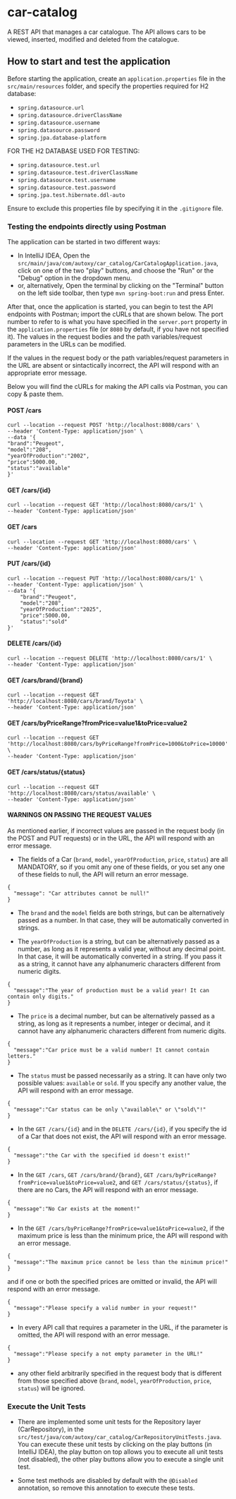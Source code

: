 # car-catalog

A REST API that manages a car catalogue. The API allows cars to be viewed, inserted, modified and deleted from the 
catalogue.

## How to start and test the application

Before starting the application, create an ```application.properties``` file in the ```src/main/resources``` folder, and 
specify the properties required for H2 database:

- ```spring.datasource.url```
- ```spring.datasource.driverClassName```
- ```spring.datasource.username```
- ```spring.datasource.password```
- ```spring.jpa.database-platform```

FOR THE H2 DATABASE USED FOR TESTING:

- ```spring.datasource.test.url```
- ```spring.datasource.test.driverClassName```
- ```spring.datasource.test.username```
- ```spring.datasource.test.password```
- ```spring.jpa.test.hibernate.ddl-auto```

Ensure to exclude this properties file by specifying it in the 
```.gitignore``` file.

### Testing the endpoints directly using Postman

The application can be started in two different ways:

- In IntelliJ IDEA, Open the ```src/main/java/com/autoxy/car_catalog/CarCatalogApplication.java```, click on one of the 
  two "play" buttons, and choose the "Run" or the "Debug" option in the dropdown menu.
- or, alternatively, Open the terminal by clicking on the "Terminal" button on the left side toolbar, then type 
  ```mvn spring-boot:run``` and press Enter.

After that, once the application is started, you can begin to test the API endpoints with Postman; import the cURLs that 
are shown below. The port number to refer to is what you have specified in the ```server.port``` property in the 
```application.properties``` file (or ```8080``` by default, if you have not specified it).
The values in the request bodies and the path variables/request parameters in the URLs can be modified.

If the values in the request body or the path variables/request parameters in the URL are absent or sintactically 
incorrect, the API will respond with an appropriate error message.

Below you will find the cURLs for making the API calls via Postman, you can copy & paste them.

#### POST /cars
```
curl --location --request POST 'http://localhost:8080/cars' \
--header 'Content-Type: application/json' \
--data '{
"brand":"Peugeot",
"model":"208",
"yearOfProduction":"2002",
"price":5000.00,
"status":"available"
}'
```

#### GET /cars/{id}
```
curl --location --request GET 'http://localhost:8080/cars/1' \
--header 'Content-Type: application/json'
```

#### GET /cars
```
curl --location --request GET 'http://localhost:8080/cars' \
--header 'Content-Type: application/json'
```

#### PUT /cars/{id}
```
curl --location --request PUT 'http://localhost:8080/cars/1' \
--header 'Content-Type: application/json' \
--data '{
    "brand":"Peugeot",
    "model":"208",
    "yearOfProduction":"2025",
    "price":5000.00,
    "status":"sold"
}'
```

#### DELETE /cars/{id}
```
curl --location --request DELETE 'http://localhost:8080/cars/1' \
--header 'Content-Type: application/json'
```

#### GET /cars/brand/{brand}
```
curl --location --request GET 'http://localhost:8080/cars/brand/Toyota' \
--header 'Content-Type: application/json'
```

#### GET /cars/byPriceRange?fromPrice=value1&toPrice=value2
```
curl --location --request GET 'http://localhost:8080/cars/byPriceRange?fromPrice=1000&toPrice=10000' \
--header 'Content-Type: application/json'
```

#### GET /cars/status/{status}
```
curl --location --request GET 'http://localhost:8080/cars/status/available' \
--header 'Content-Type: application/json'
```

#### WARNINGS ON PASSING THE REQUEST VALUES

As mentioned earlier, if incorrect values are passed in the request body (in the POST and PUT requests) or in the URL, 
the API will respond with an error message.

- The fields of a Car (```brand```, ```model```, ```yearOfProduction```, ```price```, ```status```) are all MANDATORY, 
  so if you omit any one of these fields, or you set any one of these fields to null, the API will return an error 
  message.
```
{
  "message": "Car attributes cannot be null!"
}
```

- The ```brand``` and the ```model``` fields are both strings, but can be alternatively passed as a number. In that 
  case, they will be automatically converted in strings.


- The ```yearOfProduction``` is a string, but can be alternatively passed as a number, as long as it represents a valid 
  year, without any decimal point. In that case, it will be automatically converted in a string. If you pass it as a 
  string, it cannot have any alphanumeric characters different from numeric digits.
```
{
  "message":"The year of production must be a valid year! It can contain only digits."
}
```

- The ```price``` is a decimal number, but can be alternatively passed as a string, as long as it represents a number, 
  integer or decimal, and it cannot have any alphanumeric characters different from numeric digits.
```
{
  "message":"Car price must be a valid number! It cannot contain letters."
}
```

- The ```status``` must be passed necessarily as a string. It can have only two possible values: ```available``` or 
  ```sold```. If you specify any another value, the API will respond with an error message.
```
{
  "message":"Car status can be only \"available\" or \"sold\"!"
}
```

- In the ```GET /cars/{id}``` and in the ```DELETE /cars/{id}```, if you specify the id of a Car that does not exist, 
  the API will respond with an error message.
```
{
  "message":"the Car with the specified id doesn't exist!"
}
```

- In the ```GET /cars```, ```GET /cars/brand/{brand}```, ```GET /cars/byPriceRange?fromPrice=value1&toPrice=value2```, 
  and ```GET /cars/status/{status}```, if there are no Cars, the API will respond with an error message.
```
{
  "message":"No Car exists at the moment!"
}
```

- In the ```GET /cars/byPriceRange?fromPrice=value1&toPrice=value2```, if the maximum price is less than the minimum 
  price, the API will respond with an error message.
```
{
  "message":"The maximum price cannot be less than the minimum price!"
}
```
and if one or both the specified prices are omitted or invalid, the API will respond with an error message.
```
{
  "message":"Please specify a valid number in your request!"
}
```

- In every API call that requires a parameter in the URL, if the parameter is omitted, the API will respond with an 
  error message.
```
{
  "message":"Please specify a not empty parameter in the URL!"
}
```

- any other field arbitrarily specified in the request body that is different from those specified above (```brand```, 
  ```model```, ```yearOfProduction```, ```price```, ```status```) will be ignored.

### Execute the Unit Tests

- There are implemented some unit tests for the Repository layer (CarRepository), in the 
  ```src/test/java/com/autoxy/car_catalog/CarRepositoryUnitTests.java```. You can execute these unit tests by clicking 
  on the play buttons (in IntelliJ IDEA), the play button on top allows you to execute all unit tests (not disabled), 
  the other play buttons allow you to execute a single unit test.

- Some test methods are disabled by default with the ```@Disabled``` annotation, so remove this annotation to execute 
  these tests.